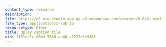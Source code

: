 ```yaml
---
content_type: resource
description: ''
file: https://ol-ocw-studio-app-qa.s3.amazonaws.com/courses/6-042j-mathematics-for-computer-science-spring-2015/ff51ce1c88dd5360ad40a2237e1e9361_n0lce1dMAh8.vtt
file_type: application/x-subrip
resourcetype: Other
title: 3play caption file
uid: ff51ce1c-88dd-5360-ad40-a2237e1e9361
---
```

